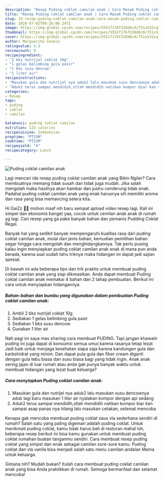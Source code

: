 ```yaml
---
description: "Resep Puding coklat camilan anak | Cara Masak Puding coklat camilan anak Yang Lezat"
title: "Resep Puding coklat camilan anak | Cara Masak Puding coklat camilan anak Yang Lezat"
slug: 25-resep-puding-coklat-camilan-anak-cara-masak-puding-coklat-camilan-anak-yang-lezat
date: 2020-07-02T09:26:00.247Z
image: https://img-global.cpcdn.com/recipes/5551f176f328d6c0/751x532cq70/puding-coklat-camilan-anak-foto-resep-utama.jpg
thumbnail: https://img-global.cpcdn.com/recipes/5551f176f328d6c0/751x532cq70/puding-coklat-camilan-anak-foto-resep-utama.jpg
cover: https://img-global.cpcdn.com/recipes/5551f176f328d6c0/751x532cq70/puding-coklat-camilan-anak-foto-resep-utama.jpg
author: Marguerite Steele
ratingvalue: 3.3
reviewcount: 9
recipeingredient:
- "2 bks nutrijel coklat 10g"
- "1 gelas belimbing gula pasir"
- "1 bks susu dencow"
- "1 liter air"
recipeinstructions:
- "Masukan gula dan nutrijel nya aduk2 lalu masukan susu dencownya aduk lagi baru masukan 1 liter air nyalakan kompor dengan api sedang"
- "Aduk2 terus sampai mendidih,stlah mendidih natikan kompor biar kan sampai asap panas nya hilang lalu masukan cetakan, selamat mencoba"
categories:
- Resep
tags:
- puding
- coklat
- camilan

katakunci: puding coklat camilan 
nutrition: 123 calories
recipecuisine: Indonesian
preptime: "PT33M"
cooktime: "PT53M"
recipeyield: "4"
recipecategory: Lunch

---
```



![Puding coklat camilan anak](https://img-global.cpcdn.com/recipes/5551f176f328d6c0/751x532cq70/puding-coklat-camilan-anak-foto-resep-utama.jpg)

Lagi mencari ide resep puding coklat camilan anak yang Bikin Ngiler? Cara membuatnya memang tidak susah dan tidak juga mudah. Jika salah mengolah maka hasilnya akan hambar dan justru cenderung tidak enak. Padahal puding coklat camilan anak yang enak harusnya sih memiliki aroma dan rasa yang bisa memancing selera kita.

Hi GaiZz 🙏😃 mohon maaf nih baru sempat apload video resep lagi. Kali ini simpel dan ekonomis banget yaa, cocok untuk cemilan anak anak di rumah yg lagi. Cari resep yang ga pake banyak bahan dan pemanis Pudding Coklat Regal.

Banyak hal yang sedikit banyak mempengaruhi kualitas rasa dari puding coklat camilan anak, mulai dari jenis bahan, kemudian pemilihan bahan segar hingga cara mengolah dan menghidangkannya. Tak perlu pusing kalau ingin menyiapkan puding coklat camilan anak enak di mana pun anda berada, karena asal sudah tahu triknya maka hidangan ini dapat jadi sajian spesial.


Di bawah ini ada beberapa tips dan trik praktis untuk membuat puding coklat camilan anak yang siap dikreasikan. Anda dapat membuat Puding coklat camilan anak memakai 4 bahan dan 2 tahap pembuatan. Berikut ini cara untuk menyiapkan hidangannya.

<!--inarticleads1-->

##### Bahan-bahan dan bumbu yang digunakan dalam pembuatan Puding coklat camilan anak:

1. Ambil 2 bks nutrijel coklat 10g
1. Sediakan 1 gelas belimbing gula pasir
1. Sediakan 1 bks susu dencow
1. Gunakan 1 liter air


Nah pagi ini saya mau sharing cara membuat PUDING. Tapi jangan khawatir puding ini juga dapat di konsumsi semua umur,karena rasanya tetap lezat Jadi baik untuk menjaga kesehatan siapa saja karena kandungan gula dan karbohidrat yang minim. Dan dapat pula gula dan fiber cream diganti dengan gula tebu biasa dan susu biasa bagi yang tidak ingin. Anak anak sering jajan di luar rumah atau anda gak punya banyak waktu untuk membuat hidangan yang lezat buat keluarga? 

<!--inarticleads2-->

##### Cara menyiapkan Puding coklat camilan anak:

1. Masukan gula dan nutrijel nya aduk2 lalu masukan susu dencownya aduk lagi baru masukan 1 liter air nyalakan kompor dengan api sedang
1. Aduk2 terus sampai mendidih,stlah mendidih natikan kompor biar kan sampai asap panas nya hilang lalu masukan cetakan, selamat mencoba


Kenapa gak mencoba membuat puding coklat saus vla sederhana sendiri di rumah? Salah satu yang paling digemari adalah puding coklat. Untuk menikmati puding coklat, kamu tidak harus beli di restoran mahal loh, beberapa resep berikut ini bisa kamu gunakan untuk membuat puding coklat rumahan buatan tanganmu sendiri. Cara membuat resep puding coklat yang simpel dan enak sebagai camilan sore-sore kamu. Puding coklat dan vla vanila bisa menjadi salah satu menu camilan andalan Mama untuk keluarga. 

Gimana nih? Mudah bukan? Itulah cara membuat puding coklat camilan anak yang bisa Anda praktikkan di rumah. Semoga bermanfaat dan selamat mencoba!
